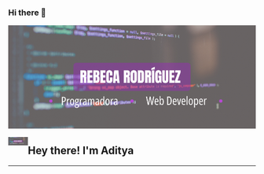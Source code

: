 ### Hi there 👋

![Aditya Vikram Singh Banner](https://raw.githubusercontent.com/rebecadev10/rebecadev10/main/REBECA%20RODR%C3%8DGUEZ.png)

<img alt="Night Coding" src="REBECA%20RODR%C3%8DGUEZ.png" width='40' align="left"/><h2>Hey there! I'm Aditya</h2>





-----

<!--
**rebecadev10/rebecadev10** is a ✨ _special_ ✨ repository because its `README.md` (this file) appears on your GitHub profile.

Here are some ideas to get you started:

- 🔭 I’m currently working on ...
- 🌱 I’m currently learning ...
- 👯 I’m looking to collaborate on ...
- 🤔 I’m looking for help with ...
- 💬 Ask me about ...
- 📫 How to reach me: ...
- 😄 Pronouns: ...
- ⚡ Fun fact: ...
-->
